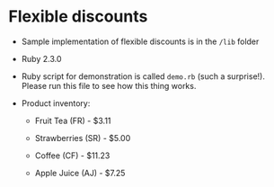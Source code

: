 Flexible discounts
==================

* Sample implementation of flexible discounts is in the `/lib` folder

* Ruby 2.3.0

* Ruby script for demonstration is called `demo.rb` (such a surprise!). Please run this file to see how this thing works.

* Product inventory:

  * Fruit Tea (FR) - $3.11 
  
  * Strawberries (SR) - $5.00 
  
  * Coffee (CF) - $11.23 
  
  * Apple Juice (AJ) - $7.25 
  
  
